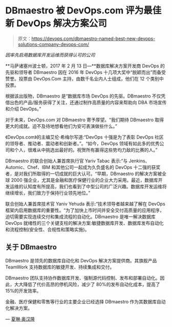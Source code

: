 # DBmaestro 被 DevOps.com 评为最佳新 DevOps 解决方案公司

> 原文：<https://devops.com/dbmaestro-named-best-new-devops-solutions-company-devops-com/>

*因率先启用数据库开发运维而获得认可的公司*

**马萨诸塞州波士顿，2017 年 2 月 13 日—**数据库解决方案开发商 DevOps 的先驱和领导者 DBmaestro 因在 2016 年 DevOps 十几项大奖中“脱颖而出”而备受赞誉。投票由 DevOps.Com 主持，由数千名业内人士组成，他们在 12 个类别中投票。

根据该出版物，DBmaestro 是“数据库市场 DevOps 的先驱。DBmaestro 不仅凭借出色的产品/服务获得了关注，还通过制作高质量的内容来帮助向 DBA 市场宣传和介绍 DevOps。”

对于未来，DevOps.com 对 DBmaestro 寄予厚望。“我们期待 DBmaestro 取得更大的成就。迫不及待地想看他们为安可表演做些什么。”

《DevOps.com》的主编艾伦·希梅尔写道:“DevOps 十强是为了表彰 DevOps 社区的领导者、推动者、震动者和创新者。”。“如今，DevOps 领域有如此多的优秀公司和个人，很难从中挑选出最好的。祝贺所有赢得这些势均力敌的比赛的人。”

DBmaestro 的联合创始人兼首席执行官 Yariv Tabac 表示:“与 Jenkins、Automic、Chef、IBM 和其他公司一起成为久负盛名的 DevOps 十二强的获奖者，是对我们所取得的一切成就的巨大认可。“早期，DBmaestro 的解决方案被全球 2000 强企业，尤其是金融和医疗保健行业的企业大力采用。最近，数据库开发运维的认知度有所提高，我们也看到了中型公司的广泛兴趣。数据库开发运维将继续增长，我们致力于保持行业领先地位。”

联合创始人兼首席技术官 Yaniv Yehuda 表示:“技术领导者越来越了解在 DevOps 框架内启用数据库的重要性。“为了加快上市时间并安全交付高质量的应用程序，迫切需要实现连续交付和集成流程的自动化。DBmaestro 是唯一解决数据库 DevOps 就绪性的三个关键支柱的解决方案:敏捷数据库开发、数据库发布自动化和流程控制(安全性、合规性和策略实施)。

## 关于 DBmaestro

DBmaestro 是领先的数据库自动化和 DevOps 解决方案提供商。其旗舰产品 TeamWork 支持数据库的敏捷开发、持续集成和交付。

DBmaestro 团队支持协作数据库开发、强制源代码控制、发布和部署自动化。因此，大大降低了代价高昂的停机风险，减少了 80%的发布自动化成本，提高了 15%的开发效率。

金融、医疗保健和零售等行业的主要企业已经选择 DBmaestro 作为其数据库自动化解决方案。

— [夏琳·奥汉隆](https://devops.com/author/cohanlon/)
